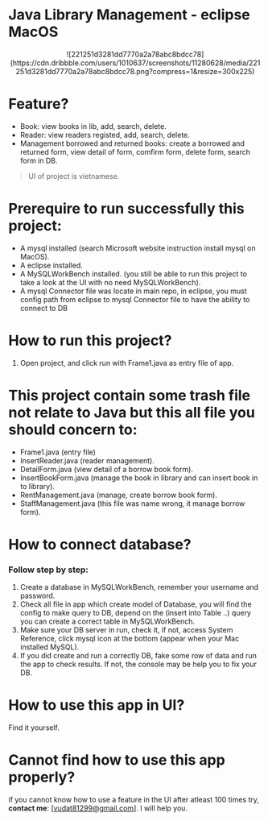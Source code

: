 # Java Library Management - eclipse MacOS

<div align='center'>
  ![221251d3281dd7770a2a78abc8bdcc78](https://cdn.dribbble.com/users/1010637/screenshots/11280628/media/221251d3281dd7770a2a78abc8bdcc78.png?compress=1&resize=300x225)
</div>

# Feature?
+ Book: view books in lib, add, search, delete.
+ Reader: view readers registed, add, search, delete.
+ Management borrowed and returned books: create a borrowed and returned form, view detail of form, comfirm form, delete form, search form in DB.

> UI of project is vietnamese.

# **Prerequire** to run successfully this project:
+ A mysql installed (search Microsoft website instruction install mysql on MacOS).
+ A eclipse installed.
+ A MySQLWorkBench installed. (you still be able to run this project to take a look at the UI with no need MySQLWorkBench).
+ A mysql Connector file was locate in main repo, in eclipse, you must config path from eclipse to mysql Connector file to have the ability to connect to DB

# How to **run this project**?
1. Open project, and click run with Frame1.java as entry file of app.

# This project contain some trash file not relate to Java but this all file you should **concern** to:
+ Frame1.java (entry file)
+ InsertReader.java (reader management).
+ DetailForm.java (view detail of a borrow book form).
+ InsertBookForm.java (manage the book in library and can insert book in to library).
+ RentManagement.java (manage, create borrow book form).
+ StaffManagement.java (this file was name wrong, it manage borrow form).

# How to **connect database**?
### Follow step by step:
1. Create a database in MySQLWorkBench, remember your username and password.
2. Check all file in app which create model of Database, you will find the config to make query to DB, depend on the (insert into Table ..) query you can create a correct table in MySQLWorkBench.
3. Make sure your DB server in run, check it, if not, access System Reference, click mysql icon at the bottom (appear when your Mac installed MySQL).
4. If you did create and run a correctly DB, fake some row of data and run the app to check results. If not, the console may be help you to fix your DB.

# How to **use** this app in UI?
Find it yourself.

# Cannot find **how to use this app** properly?
if you cannot know how to use a feature in the UI after atleast 100 times try, **contact me**: [vudat81299@gmail.com]. I will help you.
